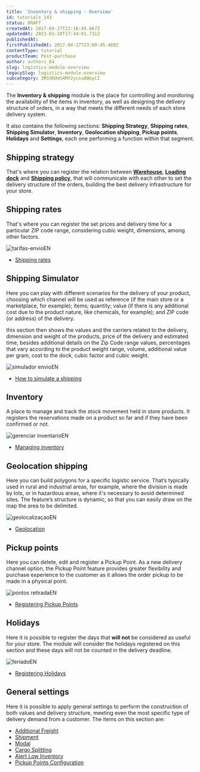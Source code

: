 ```yaml
---
title: 'Inventory & shipping - Overview'
id: tutorials_143
status: DRAFT
createdAt: 2017-04-27T22:16:45.667Z
updatedAt: 2023-03-20T17:44:01.731Z
publishedAt: 
firstPublishedAt: 2017-04-27T23:00:45.469Z
contentType: tutorial
productTeam: Post-purchase
author: authors_84
slug: logistics-module-overview
legacySlug: logistics-module-overview
subcategory: 3RSSKdmS4MY2ycsu8WoyC2
---
```


The **Inventory & shipping** module is the place for controlling and monitoring the availability of the items in inventory, as well as designing the delivery structure of orders, in a way that meets the different needs of each store delivery system.

It also contains the following sections: **Shipping Strategy**, **Shipping rates**, **Shipping Simulator**, **Inventory**, **Geolocation shipping**, **Pickup points**, **Holidays** and **Settings**, each one performing a function within that segment.

## Shipping strategy

That's where you can register the relation between **[Warehouse](https://help.vtex.com/en/tutorial/estoque--6oIxvsVDTtGpO7y6zwhGpb)**, **[Loading dock](https://help.vtex.com/en/tutorial/doca--5DY8xHEjOLYDVL41Urd5qj)** and **[Shipping policy](https://help.vtex.com/en/tutorial/registering-a-carrier)**, that will communicate with each other to set the delivery structure of the orders, building the best delivery infrastructure for your store.

## Shipping rates

That's where you can register the set prices and delivery time for a particular ZIP code range, considering cubic weight, dimensions, among other factors.

![tarifas-envioEN](//images.ctfassets.net/alneenqid6w5/6BuxCyz2bujSpqx9Mq0CcZ/217dcd115a91f09f1e2fd9735a1a6326/tarifas_envioEN.png)

- [Shipping rates](https://help.vtex.com/en/tutorial/shipping-rates--1Balpg3rv0854udEPedvMM)

## Shipping Simulator

Here you can play with different scenarios for the delivery of your product, choosing which channel will be used as reference (if the main store or a marketplace, for example); items; quantity; value (if there is any additional cost due to the product nature, like chemicals, for example); and ZIP code (or address) of the delivery.

this section then shows the values and the carriers related to the delivery, dimension and weight of the products, price of the delivery and estimated time, besides additional details on the Zip Code range values, percentages that vary according to the product weight range, volume, additional value per gram, cost to the dock, cubic factor and cubic weight.

![simulador envioEN](//images.ctfassets.net/alneenqid6w5/5Chp5OU2vGVkHDXtQEayoL/3defae0446513bfa01b1a2c9b648492c/simulador_envioEN.png)
- [How to simulate a shipping](http://help.vtex.com/en/tutorial/freight-simulation)

## Inventory

A place to manage and track the stock movement held in store products. It registers the reservations made on a product so far and if they have been confirmed or not.

![gerenciar inventarioEN](//images.ctfassets.net/alneenqid6w5/7DXfGBySZsZmejB31WQBRK/e2938a93d57002ec668b1e99726a9b30/gerenciar_inventarioEN.png)
- [Managing inventory](http://help.vtex.com/en/tutorial/managing-stock-items)

## Geolocation shipping

Here you can build polygons for a specific logistic service. That’s typically used in rural and industrial areas, for example, where the division is made by lots, or in hazardous areas, where it's necessary to avoid determined sites. The feature’s structure is dynamic, so that you can easily draw on the map the area to be delimited.

![geolocalizaçaoEN](//images.ctfassets.net/alneenqid6w5/4UrlnVmhHGhR2XEWU8bOwx/192f4e00b0517e5ee00249a3de300125/geolocaliza__aoEN.png)
- [Geolocation](http://help.vtex.com/en/tutorial/registering-geolocation)

## Pickup points

Here you can delete, edit and register a Pickup Point. As a new delivery channel option, the Pickup Point feature provides greater flexibility and purchase experience to the customer as it allows the order pickup to be made in a physical point.

![pontos retiradaEN](//images.ctfassets.net/alneenqid6w5/t58ChaH55346tKGLDD1wu/43fa5c2895d2e53ea19c6ac2a60dd93e/pontos_retiradaEN.png)
- [Registering Pickup Points](http://help.vtex.com/en/tutorial/registering-pickup-points)

## Holidays

Here it is possible to register the days that **will not** be considered as useful for your store. The module will consider the holidays registered on this section and these days will not be counted in the delivery deadline.

![feriadoEN](//images.ctfassets.net/alneenqid6w5/naLgWqy2UVusNnzG9FdUc/0b78db315a91567102ebeb81f864cdef/feriadoEN.png)
- [Registering Holidays](http://help.vtex.com/en/tutorial/registering-holidays)

## General settings

Here it is possible to apply general settings to perform the construction of both values and delivery structure, meeting even the most specific type of delivery demand from a customer.
The items on this section are:

- [Additional Freight](https://help.vtex.com/en/tutorial/additional-shipping-costs--2vqGwMn0LabkOHY6zSHYNV)
- [Shipment](https://help.vtex.com/en/tutorial/setting-up-shipment--tutorials_118)
- [Modal](http://help.vtex.com/en/tutorial/how-does-the-modal-work)
- [Cargo Splitting](http://help.vtex.com/en/tutorial/configuring-cargo-splitting)
- [Alert Low Inventory](http://help.vtex.com/en/tutorial/setting-up-the-critical-stock-alert)
- [Pickup Points Configuration](http://help.vtex.com/en/tutorial/registering-pickup-points)

